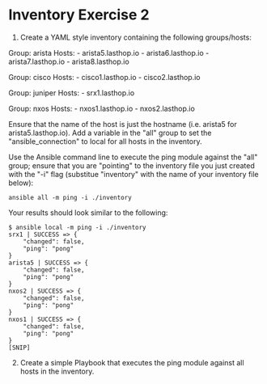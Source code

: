 # Inventory Exercise 2

1. Create a YAML style inventory containing the following groups/hosts:

Group: arista
Hosts:
    - arista5.lasthop.io
    - arista6.lasthop.io
    - arista7.lasthop.io
    - arista8.lasthop.io

Group: cisco
Hosts:
    - cisco1.lasthop.io
    - cisco2.lasthop.io

Group: juniper
Hosts:
    - srx1.lasthop.io

Group: nxos
Hosts:
    - nxos1.lasthop.io
    - nxos2.lasthop.io


Ensure that the name of the host is just the hostname (i.e. arista5 for arista5.lasthop.io). Add a variable in the "all" group to set the "ansible_connection" to local for all hosts in the inventory.

Use the Ansible command line to execute the ping module against the "all" group; ensure that you are "pointing" to the inventory file you just created with the "-i" flag (substitue "inventory" with the name of your inventory file below):

```
ansible all -m ping -i ./inventory
```

Your results should look similar to the following:

```
$ ansible local -m ping -i ./inventory
srx1 | SUCCESS => {
    "changed": false,
    "ping": "pong"
}
arista5 | SUCCESS => {
    "changed": false,
    "ping": "pong"
}
nxos2 | SUCCESS => {
    "changed": false,
    "ping": "pong"
}
nxos1 | SUCCESS => {
    "changed": false,
    "ping": "pong"
}
[SNIP]
```

2. Create a simple Playbook that executes the ping module against all hosts in the inventory.

